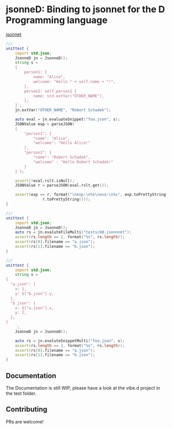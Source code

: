 # jsonneD: Binding to jsonnet for the D Programming language

[jsonnet](https://jsonnet.org/)

```D
///
unittest {
	import std.json;
	JsonneD jn = JsonneD();
	string s = `
	{
		person1: {
			name: "Alice",
			welcome: "Hello " + self.name + "!",
		},
		person2: self.person1 {
			name: std.extVar("OTHER_NAME"),
		},
	}`;
	jn.extVar("OTHER_NAME", "Robert Schadek");

	auto eval = jn.evaluateSnippet("foo.json", s);
	JSONValue exp = parseJSON(`
	{
		"person1": {
			"name": "Alice",
			"welcome": "Hello Alice!"
		},
		"person2": {
			"name": "Robert Schadek",
			"welcome" : "Hello Robert Schadek!"
		}
	}`);

	assert(!eval.rslt.isNull);
	JSONValue r = parseJSON(eval.rslt.get());

	assert(exp == r, format("\nexp:\n%s\neva:\n%s", exp.toPrettyString(),
				r.toPrettyString()));
}
```

```D
///
unittest {
	import std.json;
	JsonneD jn = JsonneD();
	auto rs = jn.evaluteFileMulti("tests/m0.jsonnnet");
	assert(rs.length == 2, format("%s", rs.length));
	assert(rs[0].filename == "a.json");
	assert(rs[1].filename == "b.json");
}
```

```D
///
unittest {
	import std.json;
	string s = `
{
  "a.json": {
    x: 1,
    y: $["b.json"].y,
  },
  "b.json": {
    x: $["a.json"].x,
    y: 2,
  },
}
	`;
	JsonneD jn = JsonneD();

	auto rs = jn.evaluteSnippetMulti("foo.json", s);
	assert(rs.length == 2, format("%s", rs.length));
	assert(rs[0].filename == "a.json");
	assert(rs[1].filename == "b.json");
}
```

## Documentation
The Documentation is still WIP, please have a look at the vibe.d project in the
test folder.

## Contributing
PRs are welcome!
